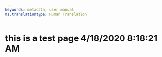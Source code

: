 ```yaml
---
keywords: metadata, user manual
ms.translationtype: Human Translation
---
```

# this is a test page 4/18/2020 8:18:21 AM